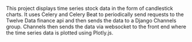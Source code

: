 This project displays time series stock data in the form of candlestick charts. It uses Celery and Celery Beat to periodically send requests to the Twelve Data 
finance api and then sends the data to a Django Channels group. Channels then sends the data via websocket to the front end where the time series data is
plotted using Plotly.js.
